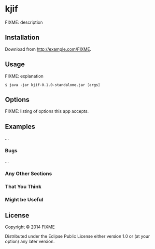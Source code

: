 # kjif

FIXME: description

## Installation

Download from http://example.com/FIXME.

## Usage

FIXME: explanation

    $ java -jar kjif-0.1.0-standalone.jar [args]

## Options

FIXME: listing of options this app accepts.

## Examples

...

### Bugs

...

### Any Other Sections
### That You Think
### Might be Useful

## License

Copyright © 2014 FIXME

Distributed under the Eclipse Public License either version 1.0 or (at
your option) any later version.

